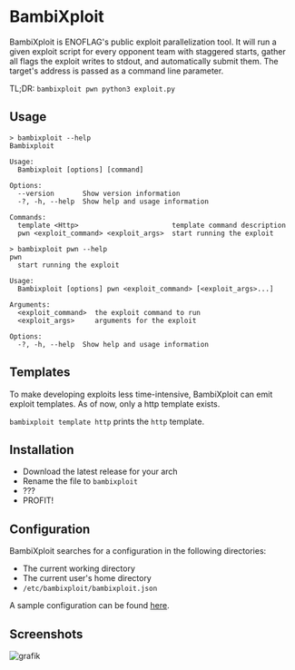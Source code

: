 # BambiXploit
BambiXploit is ENOFLAG's public exploit parallelization tool.
It will run a given exploit script for every opponent team with staggered starts, gather all flags the exploit writes to stdout, and automatically submit them.
The target's address is passed as a command line parameter.

TL;DR: `bambixploit pwn python3 exploit.py`

## Usage
```
> bambixploit --help
Bambixploit

Usage:
  Bambixploit [options] [command]

Options:
  --version       Show version information
  -?, -h, --help  Show help and usage information

Commands:
  template <Http>                       template command description
  pwn <exploit_command> <exploit_args>  start running the exploit
```

```
> bambixploit pwn --help
pwn
  start running the exploit

Usage:
  Bambixploit [options] pwn <exploit_command> [<exploit_args>...]

Arguments:
  <exploit_command>  the exploit command to run
  <exploit_args>     arguments for the exploit

Options:
  -?, -h, --help  Show help and usage information
```

## Templates
To make developing exploits less time-intensive, BambiXploit can emit exploit templates.
As of now, only a http template exists.

`bambixploit template http` prints the `http` template.

## Installation
 - Download the latest release for your arch
 - Rename the file to `bambixploit`
 - ???
 - PROFIT!

## Configuration
BambiXploit searches for a configuration in the following directories:
 - The current working directory
 - The current user's home directory
 - `/etc/bambixploit/bambixploit.json`
 
A sample configuration can be found [here](https://github.com/enowars/bambiXploit-dotnet/blob/master/bambixploit.json.example).

## Screenshots
![grafik](https://user-images.githubusercontent.com/10261186/139400356-fae13eaa-a69c-4828-9194-1ff9e2c62a79.png)

